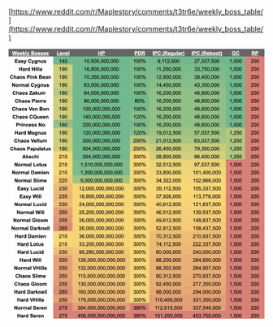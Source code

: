 [https://www.reddit.com/r/Maplestory/comments/t3tr6e/weekly_boss_table/](https://www.reddit.com/r/Maplestory/comments/t3tr6e/weekly_boss_table/)

![Table](https://github.com/Pearlitic/pearlitic.github.io/blob/main/%25/Boss_Table.png)

